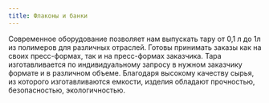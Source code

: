 ```yaml
---
title: Флаконы и банки
---
```


Современное оборудование позволяет нам выпускать тару от 0,1 л до 1л из полимеров для различных отраслей. Готовы принимать заказы как на своих пресс-формах, так и на пресс-формах заказчика. Тара изготавливается по индивидуальному запросу в нужном заказчику формате и в различном объеме. Благодаря высокому качеству сырья, из которого изготавливаются емкости, изделия обладают прочностью, безопасностью, экологичностью.
